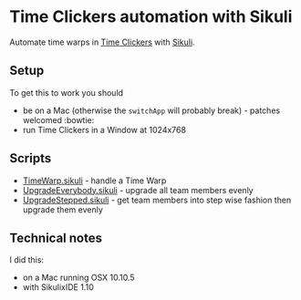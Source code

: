# Time Clickers automation with Sikuli

Automate time warps in [Time Clickers](http://store.steampowered.com/app/385770/) with [Sikuli](http://www.sikuli.org/).

## Setup

To get this to work you should

* be on a Mac (otherwise the `switchApp` will probably break) - patches welcomed :bowtie:
* run Time Clickers in a Window at 1024x768

## Scripts

* [TimeWarp.sikuli](https://rawgit.com/chicks-net/time_clickers_sikuli/master/TimeWarp.sikuli/TimeWarp.html) - handle a Time Warp
* [UpgradeEverybody.sikuli](https://rawgit.com/chicks-net/time_clickers_sikuli/master/UpgradeEverybody.sikuli/UpgradeEverybody.html) - upgrade all team members evenly
* [UpgradeStepped.sikuli](https://rawgit.com/chicks-net/time_clickers_sikuli/master/UpgradeStepped.sikuli/UpgradeStepped.html) - get team members into step wise fashion then upgrade them evenly

## Technical notes

I did this:

* on a Mac running OSX 10.10.5
* with SikulixIDE 1.10
